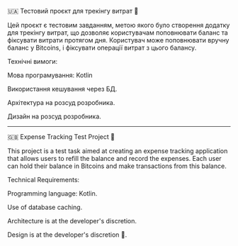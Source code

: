 🇺🇦 
Тестовий проєкт для трекінгу витрат 💸

Цей проєкт є тестовим завданням, метою якого було створення додатку для трекінгу витрат, що дозволяє користувачам поповнювати баланс та фіксувати витрати протягом дня. Користувач може поповнювати вручну баланс у Bitcoins, і фіксувати операції витрат з цього балансу.

Технічні вимоги:

Мова програмування: Kotlin

Використання кешування через БД.

Архітектура на розсуд розробника.

Дизайн на розсуд розробника.

-----------------------------------

🇬🇧 
Expense Tracking Test Project 💸

This project is a test task aimed at creating an expense tracking application that allows users to refill the balance and record the expenses. Each user can hold their balance in Bitcoins and make transactions from this balance.

Technical Requirements:

Programming language: Kotlin.

Use of database caching.

Architecture is at the developer's discretion.

Design is at the developer's discretion 🎨.
